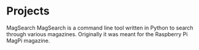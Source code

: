 # Projects

MagSearch
MagSearch is a command line tool written in Python to search through various magazines. Originally it was meant for the Raspberry Pi MagPi magazine.
